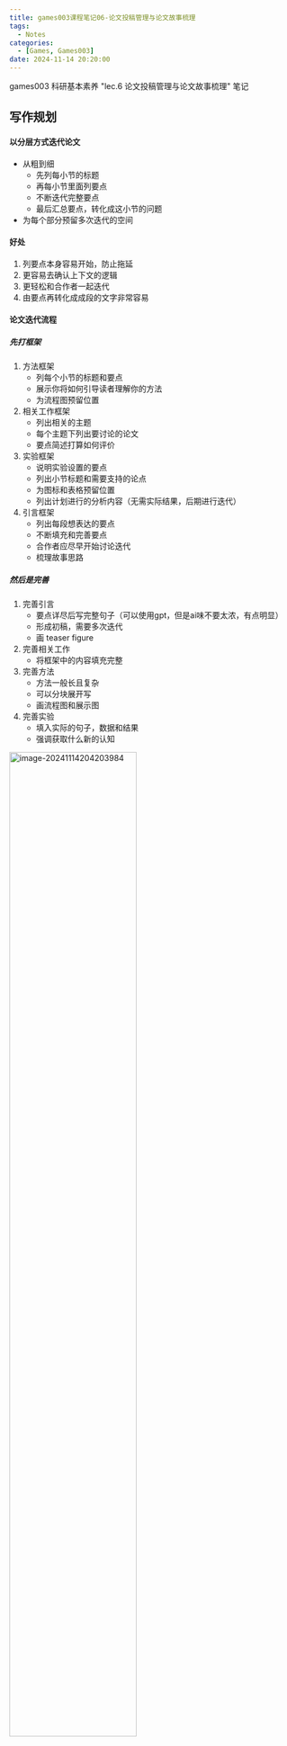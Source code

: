 ```yaml
---
title: games003课程笔记06-论文投稿管理与论文故事梳理
tags: 
  - Notes
categories: 
  - [Games, Games003]
date: 2024-11-14 20:20:00
---
```


games003 科研基本素养 "lec.6 论文投稿管理与论文故事梳理" 笔记

<!-- more -->

## 写作规划

#### 以分层方式迭代论文

- 从粗到细
  - 先列每小节的标题
  - 再每小节里面列要点
  - 不断迭代完整要点
  - 最后汇总要点，转化成这小节的问题
- 为每个部分预留多次迭代的空间

#### 好处

1. 列要点本身容易开始，防止拖延
2. 更容易去确认上下文的逻辑
3. 更轻松和合作者一起迭代
4. 由要点再转化成成段的文字非常容易

#### 论文迭代流程

##### 先打框架

1. 方法框架
   - 列每个小节的标题和要点
   - 展示你将如何引导读者理解你的方法
   - 为流程图预留位置
2. 相关工作框架
   - 列出相关的主题
   - 每个主题下列出要讨论的论文
   - 要点简述打算如何评价
3. 实验框架
   - 说明实验设置的要点
   - 列出小节标题和需要支持的论点
   - 为图标和表格预留位置
   - 列出计划进行的分析内容（无需实际结果，后期进行迭代）
4. 引言框架
   - 列出每段想表达的要点
   - 不断填充和完善要点
   - 合作者应尽早开始讨论迭代
   - 梳理故事思路

##### 然后是完善

1. 完善引言
   - 要点详尽后写完整句子（可以使用gpt，但是ai味不要太浓，有点明显）
   - 形成初稿，需要多次迭代
   - 画 teaser figure
2. 完善相关工作
   - 将框架中的内容填充完整
3. 完善方法
   - 方法一般长且复杂
   - 可以分块展开写
   - 画流程图和展示图
4. 完善实验
   - 填入实际的句子，数据和结果
   - 强调获取什么新的认知

<img src="https://pic-poivre.oss-cn-hangzhou.aliyuncs.com/pics/image-20241114204203984.png" alt="image-20241114204203984" style="width:67%;" />

#### 论文投稿管理 == 项目管理pm

##### 作为一个pm的身份，学会领导合作者/导师

- 可以请资深的合作者帮忙写引言和相关工作等章节，画流程图和 teaser figure
- 提前请合作者帮忙一起跑实验（跑基线方法、跑消融实验，等等）
- 有策略的寻求帮助：比如问能不能帮忙给某一段或者列的要点提提建议

##### 设置小的ddl

前面忘了，后面忘了，投稿后开香槟!

##### extra

- 借鉴
  - 精读这个领域之前的几篇你觉得最好的文章，分析他们的写作逻辑，分析优劣，模仿
- 简单文字
  - 避免用大词，如果能用最简单的词就能说清楚的，就够了
  - **写这篇文章的目的是要让我所有的读者都能看懂**
- 视觉吸引力
  - 多花时间在提升文章里面图的质量
- 井井有条
  - 把所有和这个项目相关的材料都组织好

## 故事梳理

需要找准idea的卖点~

把握销售思维，像reviewer和读者推销故事

#### 核心 是要回答这些问题（triple star：在项目的每个阶段都要回答这些问题，而不是留到最后）

1. 我们在解决的问题是什么
2. 为什么这个问题很重要
3. 之前的方法有哪些，他们有什么问题
4. 我们方法核心是什么，有什么是只有我们可以做到的
5. 我们（将）获得什么新的认知

#### extra

- 主人翁意识：别期待合作者帮你想出故事，你对你的项目是最懂的，积极主动自己想出你觉得最好的故事
- 确保核心想法可以清楚的传达到：通过你的题目、摘要、引言、图等等，并不断强化
- 需要迭代很多次，所以尽早梳理故事！！
